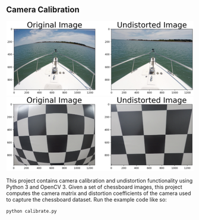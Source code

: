 ## Camera Calibration

![example1](figures/gopro_example_1.png)
![example1](figures/gopro_example_2.png)

This project contains camera calibration and undistortion functionality using Python 3 and OpenCV 3. Given
a set of chessboard images, this project computes the camera matrix and distortion coefficients of the camera 
used to capture the chessboard dataset. Run the example code like so:

    python calibrate.py